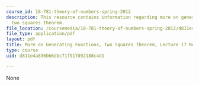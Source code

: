 ```yaml
---
course_id: 18-781-theory-of-numbers-spring-2012
description: This resource contains information regarding more on generating functions,
  two squares theorem.
file_location: /coursemedia/18-781-theory-of-numbers-spring-2012/d811e4a836b66dbc71f917d92188c4d1_MIT18_781S12_lec17.pdf
file_type: application/pdf
layout: pdf
title: More on Generating Functions, Two Squares Theorem, Lecture 17 Notes
type: course
uid: d811e4a836b66dbc71f917d92188c4d1

---
```

None